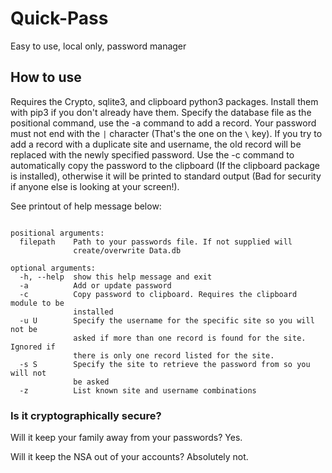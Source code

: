 # Quick-Pass
Easy to use, local only, password manager

## How to use
Requires the Crypto, sqlite3, and clipboard python3 packages. Install them with pip3 if you don't already have them. Specify the database file as the positional command, use the -a command to add a record. Your password must not end with the `|` character (That's the one on the `\` key). If you try to add a record with a duplicate site and username, the old record will be replaced with the newly specified password. Use the -c command to automatically copy the password to the clipboard (If the clipboard package is installed), otherwise it will be printed to standard output (Bad for security if anyone else is looking at your screen!).

See printout of help message below:

```usage: Quick-Pass.py [-h] [-a] [-c] [-u U] [-s S] [-z] [filepath]

positional arguments:
  filepath    Path to your passwords file. If not supplied will
              create/overwrite Data.db

optional arguments:
  -h, --help  show this help message and exit
  -a          Add or update password
  -c          Copy password to clipboard. Requires the clipboard module to be
              installed
  -u U        Specify the username for the specific site so you will not be
              asked if more than one record is found for the site. Ignored if
              there is only one record listed for the site.
  -s S        Specify the site to retrieve the password from so you will not
              be asked
  -z          List known site and username combinations
```

### Is it cryptographically secure?
Will it keep your family away from your passwords? Yes.

Will it keep the NSA out of your accounts? Absolutely not.
